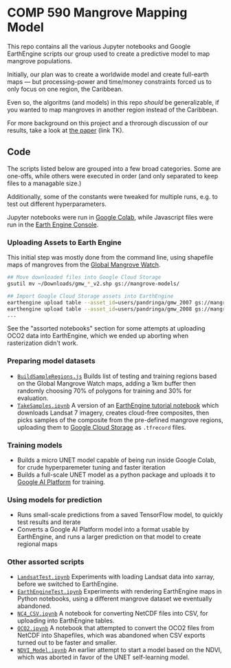 # COMP 590 Mangrove Mapping Model

This repo contains all the various Jupyter notebooks and Google EarthEngine scripts our group used to create a predictive model to map mangrove populations.

Initially, our plan was to create a worldwide model and create full-earth maps — but processing-power and time/money constraints forced us to only focus on one region, the Caribbean.

Even so, the algoritms (and models) in this repo _should_ be generalizable, if you wanted to map mangroves in another region instead of the Caribbean.

For more background on this project and a throrough discussion of our results, take a look at [the paper](#) (link TK).

## Code

The scripts listed below are grouped into a few broad categories. Some are one-offs, while others were executed in order (and only separated to keep files to a managable size.) 

Additionally, some of the constants were tweaked for multiple runs, e.g. to test out different hyperparameters.

Jupyter notebooks were run in [Google Colab](https://colab.research.google.com), while Javascript files were run in the [Earth Engine Console](code.earthengine.google.com).

### Uploading Assets to Earth Engine
This initial step was mostly done from the command line, using shapefile maps of mangroves from the [Global Mangrove Watch](https://data.unep-wcmc.org/datasets/45).

```bash
## Move downloaded files into Google Cloud Storage
gsutil mv ~/Downloads/gmw_*_v2.shp gs://mangrove-models/

## Import Google Cloud Storage assets into EarthEngine
earthengine upload table --asset_id=users/pandringa/gmw_2007 gs://mangrove-models/gmw_2009/GMW_2007_v2.shp
earthengine upload table --asset_id=users/pandringa/gmw_2008 gs://mangrove-models/gmw_2009/GMW_2008_v2.shp
...
```

See the "assorted notebooks" section for some attempts at uploading OCO2 data into EarthEngine, which we ended up aborting when rasterization didn't work.

### Preparing model datasets
* [`BuildSampleRegions.js`](https://github.com/pandringa/comp-590-mangroves/master/blob/earthengine_js/BuildSampleRegions.js) Builds list of testing and training regions based on the Global Mangrove Watch maps, adding a 1km buffer then randomly choosing 70% of polygons for training and 30% for evaluation.
* [`TakeSamples.ipynb`](https://github.com/pandringa/comp-590-mangroves/master/blob/notebooks/TakeSamples.ipynb) A version of an [EarthEngine tutorial notebook](https://github.com/google/earthengine-api/blob/master/python/examples/ipynb/UNET_regression_demo.ipynb) which downloads Landsat 7 imagery, creates cloud-free composites, then picks samples of the composite from the pre-defined mangrove regions, uploading them to [Google Cloud Storage](https://cloud.google.com/storage) as `.tfrecord` files.

### Training models
* Builds a micro UNET model capable of being run inside Google Colab, for crude hyperparemeter tuning and faster iteration
* Builds a full-scale UNET model as a python package and uploads it to [Google AI Platform](https://cloud.google.com/ai-platform) for training.

### Using models for prediction
* Runs small-scale predictions from a saved TensorFlow model, to quickly test results and iterate
* Converts a Google AI Platform model into a format usable by EarthEngine, and runs a larger prediction on that model to create regional maps

### Other assorted scripts
* [`LandsatTest.ipynb`](https://github.com/pandringa/comp-590-mangroves/master/blob/notebooks/LandsatTest.ipynb) Experiments with loading Landsat data into xarray, before we switched to EarthEngine.
* [`EarthEngineTest.ipynb`](https://github.com/pandringa/comp-590-mangroves/master/blob/notebooks/EarthEngineTest.ipynb) Experiments with rendering EarthEngine maps in Python notebooks, using a different mangrove dataset we eventually abandoned.
* [`NC4_CSV.ipynb`](https://github.com/pandringa/comp-590-mangroves/master/blob/notebooks/NC4_CSV.ipynb) A notebook for converting NetCDF files into CSV, for uploading into EarthEngine tables.
* [`OCO2.ipynb`](https://github.com/pandringa/comp-590-mangroves/master/blob/notebooks/OCO2.ipynb) A notebook that attempted to convert the OCO2 files from NetCDF into Shapefiles, which was abandoned when CSV exports turned out to be faster and smaller.
* [`NDVI_Model.ipynb`](https://github.com/pandringa/comp-590-mangroves/master/blob/notebooks/NDVI_Model.ipynb) An earlier attempt to start a model based on the NDVI, which was aborted in favor of the UNET self-learning model.
